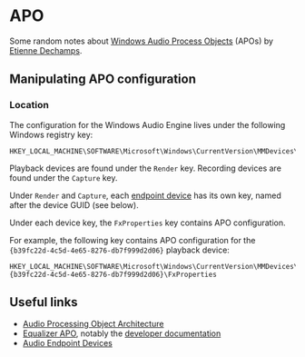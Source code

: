 # APO

Some random notes about [Windows Audio Process Objects][apo] (APOs) by
[Etienne Dechamps][].

## Manipulating APO configuration

### Location

The configuration for the Windows Audio Engine lives under the following
Windows registry key:

```
HKEY_LOCAL_MACHINE\SOFTWARE\Microsoft\Windows\CurrentVersion\MMDevices\Audio
```

Playback devices are found under the `Render` key. Recording devices are found
under the `Capture` key.

Under `Render` and `Capture`, each [endpoint device][endpoint] has its own key,
named after the device GUID (see below).

Under each device key, the `FxProperties` key contains APO configuration.

For example, the following key contains APO configuration for the
`{b39fc22d-4c5d-4e65-8276-db7f999d2d06}` playback device:

```
HKEY_LOCAL_MACHINE\SOFTWARE\Microsoft\Windows\CurrentVersion\MMDevices\Audio\Render\{b39fc22d-4c5d-4e65-8276-db7f999d2d06}\FxProperties
```

## Useful links

- [Audio Processing Object Architecture][apo]
- [Equalizer APO][], notably the [developer documentation][eapodev]
- [Audio Endpoint Devices][endpoint]

[apo]: https://docs.microsoft.com/en-us/windows-hardware/drivers/audio/audio-processing-object-architecture
[eapodev]: https://sourceforge.net/p/equalizerapo/wiki/Developer%20documentation/
[endpoint]: https://docs.microsoft.com/en-us/windows/win32/coreaudio/audio-endpoint-devices
[Equalizer APO]: https://sourceforge.net/projects/equalizerapo/
[Etienne Dechamps]: mailto:etienne@edechamps.fr
